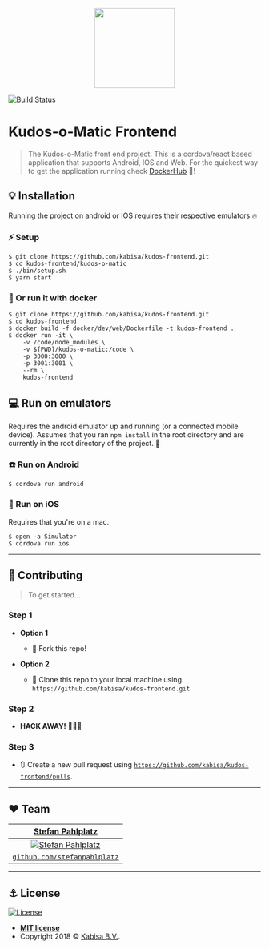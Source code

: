 <p align="center">
  <img src="https://dovetail.world/wp-content/uploads/2016/09/Logo-Kabisa-e1496142251302.png" height="160"/>
</p>
  
[![Build Status](https://travis-ci.org/kabisa/kudos-frontend.svg?branch=master)](https://travis-ci.org/kabisa/kudos-frontend)  

# Kudos-o-Matic Frontend

> The Kudos-o-Matic front end project. This is a cordova/react based application that supports Android, IOS and Web. For the quickest way to get the application running check [DockerHub](https://hub.docker.com/r/stefan314/kudos-frontend/) :whale:!

## :bulb: Installation

Running the project on android or IOS requires their respective emulators.:fire:

### :zap: Setup

```shell
$ git clone https://github.com/kabisa/kudos-frontend.git
$ cd kudos-frontend/kudos-o-matic
$ ./bin/setup.sh
$ yarn start
```

### :whale: Or run it with docker

```shell
$ git clone https://github.com/kabisa/kudos-frontend.git
$ cd kudos-frontend
$ docker build -f docker/dev/web/Dockerfile -t kudos-frontend .
$ docker run -it \
    -v /code/node_modules \
    -v ${PWD}/kudos-o-matic:/code \
    -p 3000:3000 \
    -p 3001:3001 \
    --rm \
    kudos-frontend
```

## :computer: Run on emulators

Requires the android emulator up and running (or a connected mobile device). Assumes that you ran `npm install` in the root directory and are currently in the root directory of the project. :calling:

### :phone: Run on Android

```shell
$ cordova run android
```

### :iphone: Run on iOS

Requires that you're on a mac.

```shell
$ open -a Simulator
$ cordova run ios
```

---

## :wrench: Contributing

> To get started...

### Step 1

- **Option 1**
    - 🍴 Fork this repo!

- **Option 2**
    - 👯 Clone this repo to your local machine using `https://github.com/kabisa/kudos-frontend.git`

### Step 2

- **HACK AWAY!** 🔨🔨🔨

### Step 3

- 🔃 Create a new pull request using <a href="https://github.com/kabisa/kudos-frontend/pulls" target="_blank">`https://github.com/kabisa/kudos-frontend/pulls`</a>.

---

## :hearts: Team

|                 <a href="https://www.linkedin.com/in/stefanpahlplatz/" target="_blank">**Stefan Pahlplatz**</a>                 |
|:----------------------------------------------------------------------------------------------------------:|
| [![Stefan Pahlplatz](https://avatars1.githubusercontent.com/u/23485653?s=200&v=4)](https://github.com/StefanPahlplatz) |
|         <a href="https://github.com/StefanPahlplatz" target="_blank">`github.com/stefanpahlplatz`</a>         |

---

## :anchor: License

[![License](http://img.shields.io/:license-mit-blue.svg?style=flat-square)](http://badges.mit-license.org)

- **[MIT license](http://opensource.org/licenses/mit-license.php)**
- Copyright 2018 © <a href="https://www.kabisa.nl/" target="_blank">Kabisa B.V.</a>.
